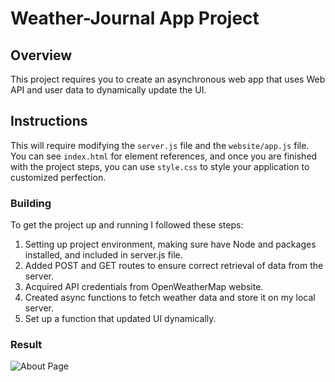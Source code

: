 # Weather-Journal App Project

## Overview
This project requires you to create an asynchronous web app that uses Web API and user data to dynamically update the UI. 

## Instructions
This will require modifying the `server.js` file and the `website/app.js` file. You can see `index.html` for element references, and once you are finished with the project steps, you can use `style.css` to style your application to customized perfection.

### Building
To get the project up and running I followed these steps:

1. Setting up project environment, making sure have Node and packages installed, and included in server.js file.
2. Added POST and GET routes to ensure correct retrieval of data from the server.
3. Acquired API credentials from OpenWeatherMap website.
4. Created async functions to fetch weather data and store it on my local server. 
5. Set up a function that updated UI dynamically.

### Result 
![About Page](https://github.com/AyaAboZied/fwd-web-professional/blob/main/weather-journal-app\Weather-Journal-App-About.png)